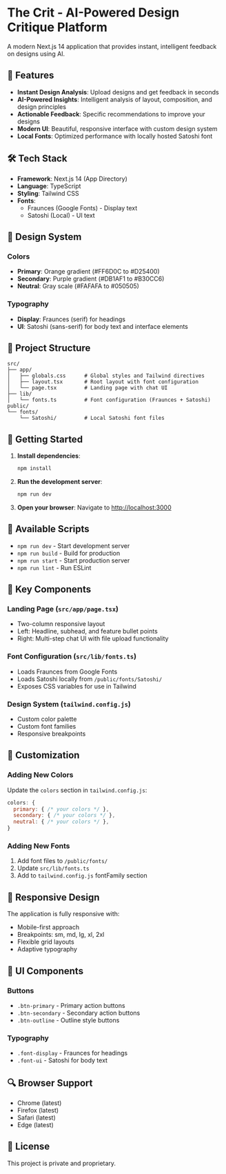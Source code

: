 # The Crit - AI-Powered Design Critique Platform

A modern Next.js 14 application that provides instant, intelligent feedback on designs using AI.

## 🚀 Features

- **Instant Design Analysis**: Upload designs and get feedback in seconds
- **AI-Powered Insights**: Intelligent analysis of layout, composition, and design principles
- **Actionable Feedback**: Specific recommendations to improve your designs
- **Modern UI**: Beautiful, responsive interface with custom design system
- **Local Fonts**: Optimized performance with locally hosted Satoshi font

## 🛠 Tech Stack

- **Framework**: Next.js 14 (App Directory)
- **Language**: TypeScript
- **Styling**: Tailwind CSS
- **Fonts**: 
  - Fraunces (Google Fonts) - Display text
  - Satoshi (Local) - UI text

## 🎨 Design System

### Colors
- **Primary**: Orange gradient (#FF6D0C to #D25400)
- **Secondary**: Purple gradient (#DB1AF1 to #B30CC6)
- **Neutral**: Gray scale (#FAFAFA to #050505)

### Typography
- **Display**: Fraunces (serif) for headings
- **UI**: Satoshi (sans-serif) for body text and interface elements

## 📁 Project Structure

```
src/
├── app/
│   ├── globals.css      # Global styles and Tailwind directives
│   ├── layout.tsx       # Root layout with font configuration
│   └── page.tsx         # Landing page with chat UI
├── lib/
│   └── fonts.ts         # Font configuration (Fraunces + Satoshi)
public/
└── fonts/
    └── Satoshi/         # Local Satoshi font files
```

## 🚀 Getting Started

1. **Install dependencies**:
   ```bash
   npm install
   ```

2. **Run the development server**:
   ```bash
   npm run dev
   ```

3. **Open your browser**:
   Navigate to [http://localhost:3000](http://localhost:3000)

## 📝 Available Scripts

- `npm run dev` - Start development server
- `npm run build` - Build for production
- `npm run start` - Start production server
- `npm run lint` - Run ESLint

## 🎯 Key Components

### Landing Page (`src/app/page.tsx`)
- Two-column responsive layout
- Left: Headline, subhead, and feature bullet points
- Right: Multi-step chat UI with file upload functionality

### Font Configuration (`src/lib/fonts.ts`)
- Loads Fraunces from Google Fonts
- Loads Satoshi locally from `/public/fonts/Satoshi/`
- Exposes CSS variables for use in Tailwind

### Design System (`tailwind.config.js`)
- Custom color palette
- Custom font families
- Responsive breakpoints

## 🔧 Customization

### Adding New Colors
Update the `colors` section in `tailwind.config.js`:

```javascript
colors: {
  primary: { /* your colors */ },
  secondary: { /* your colors */ },
  neutral: { /* your colors */ },
}
```

### Adding New Fonts
1. Add font files to `/public/fonts/`
2. Update `src/lib/fonts.ts`
3. Add to `tailwind.config.js` fontFamily section

## 📱 Responsive Design

The application is fully responsive with:
- Mobile-first approach
- Breakpoints: sm, md, lg, xl, 2xl
- Flexible grid layouts
- Adaptive typography

## 🎨 UI Components

### Buttons
- `.btn-primary` - Primary action buttons
- `.btn-secondary` - Secondary action buttons  
- `.btn-outline` - Outline style buttons

### Typography
- `.font-display` - Fraunces for headings
- `.font-ui` - Satoshi for body text

## 🔍 Browser Support

- Chrome (latest)
- Firefox (latest)
- Safari (latest)
- Edge (latest)

## 📄 License

This project is private and proprietary. 